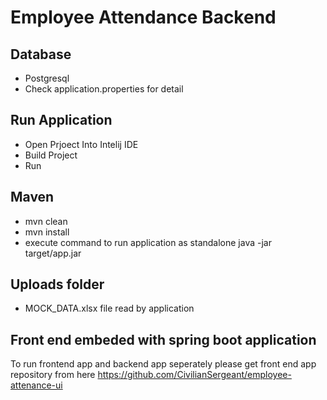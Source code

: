 # Employee Attendance Backend

## Database 
- Postgresql
- Check application.properties for detail
## Run Application
- Open Prjoect Into Intelij IDE 
- Build Project
- Run
## Maven 
 - mvn clean
 - mvn install
 - execute command to run application as standalone java -jar target/app.jar
## Uploads folder
- MOCK_DATA.xlsx file read by application

## Front end embeded with spring boot application
To run frontend app and backend app seperately please get front end app repository from here
https://github.com/CivilianSergeant/employee-attenance-ui

